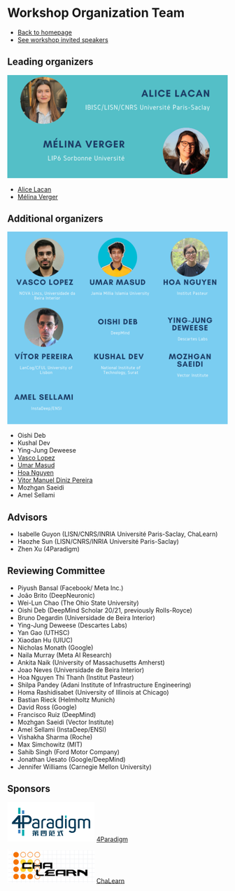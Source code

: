 # Workshop Organization Team

* [Back to homepage](./)
* [See workshop invited speakers](./speakers-page.md)


## Leading organizers

<p align="center">
  <img src="imgs/leading_organizers_banner.PNG" width="850" />
</p>

* [Alice Lacan](https://www.linkedin.com/in/alice-lacan/)
* [Mélina Verger](https://www.linkedin.com/in/melinaverger/)


## Additional organizers

<p align="center">
  <img src="imgs/additional_organizers.PNG" width="850" />
</p>

* Oishi Deb
* Kushal Dev
* Ying-Jung Deweese
* [Vasco Lopez](https://www.linkedin.com/in/vasco-lopes/)
* [Umar Masud](https://umar07.github.io/)
* [Hoa Nguyen](https://www.linkedin.com/in/hoa-nguyen-95a127104)
* [Vitor Manuel Diniz Pereira](https://scholar.google.com/citations?user=aF-fuJgAAAAJ&hl=en)
* Mozhgan Saeidi
* Amel Sellami

## Advisors
* Isabelle Guyon (LISN/CNRS/INRIA Université Paris-Saclay, ChaLearn)
* Haozhe Sun (LISN/CNRS/INRIA Université Paris-Saclay)
* Zhen Xu (4Paradigm)

## Reviewing Committee
* Piyush Bansal (Facebook/ Meta Inc.)
* João Brito (DeepNeuronic)
* Wei-Lun Chao (The Ohio State University)
* Oishi Deb (DeepMind Scholar 20/21, previously Rolls-Royce)
* Bruno Degardin (Universidade de Beira Interior)
* Ying-Jung Deweese (Descartes Labs)
* Yan Gao (UTHSC)
* Xiaodan Hu (UIUC)
* Nicholas Monath (Google)
* Naila Murray (Meta AI Research)
* Ankita Naik (University of Massachusetts Amherst)
* Joao Neves (Universidade de Beira Interior)
* Hoa Nguyen Thi Thanh (Institut Pasteur)
* Shilpa Pandey (Adani Institute of Infrastructure Engineering)
* Homa Rashidisabet (University of Illinois at Chicago)
* Bastian Rieck (Helmholtz Munich)
* David Ross (Google)
* Francisco Ruiz (DeepMind)
* Mozhgan Saeidi (Vector Institute)
* Amel Sellami (InstaDeep/ENSI)
* Vishakha Sharma (Roche)
* Max Simchowitz (MIT)
* Sahib Singh (Ford Motor Company)
* Jonathan Uesato (Google/DeepMind)
* Jennifer Williams (Carnegie Mellon University)

## Sponsors

<img src="imgs/4p_logo.png" width="200" />   [4Paradigm](https://en.4paradigm.com/index.html)

<img src="imgs/chalearn_logo.png" width="200" />  [ChaLearn](http://www.chalearn.org/)
